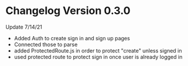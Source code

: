 # Changelog Version 0.3.0

Update 7/14/21

- Added Auth to create sign in and sign up pages
- Connected those to parse
- added ProtectedRoute.js in order to protect "create" unless signed in
- used protected route to protect sign in once user is already logged in
